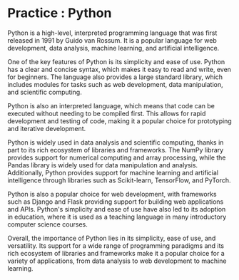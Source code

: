 # Practice : Python

Python is a high-level, interpreted programming language that was first released in 1991 by Guido van Rossum. It is a popular language for web development, data analysis, machine learning, and artificial intelligence.

One of the key features of Python is its simplicity and ease of use. Python has a clear and concise syntax, which makes it easy to read and write, even for beginners. The language also provides a large standard library, which includes modules for tasks such as web development, data manipulation, and scientific computing.

Python is also an interpreted language, which means that code can be executed without needing to be compiled first. This allows for rapid development and testing of code, making it a popular choice for prototyping and iterative development.

Python is widely used in data analysis and scientific computing, thanks in part to its rich ecosystem of libraries and frameworks. The NumPy library provides support for numerical computing and array processing, while the Pandas library is widely used for data manipulation and analysis. Additionally, Python provides support for machine learning and artificial intelligence through libraries such as Scikit-learn, TensorFlow, and PyTorch.

Python is also a popular choice for web development, with frameworks such as Django and Flask providing support for building web applications and APIs. Python's simplicity and ease of use have also led to its adoption in education, where it is used as a teaching language in many introductory computer science courses.

Overall, the importance of Python lies in its simplicity, ease of use, and versatility. Its support for a wide range of programming paradigms and its rich ecosystem of libraries and frameworks make it a popular choice for a variety of applications, from data analysis to web development to machine learning.



